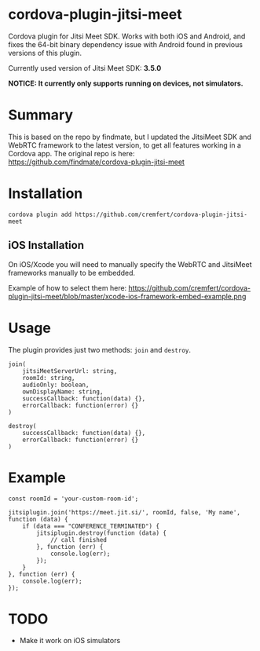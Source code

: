 # cordova-plugin-jitsi-meet
Cordova plugin for Jitsi Meet SDK. Works with both iOS and Android, and fixes the 64-bit binary dependency issue with Android found in previous versions of this plugin.

Currently used version of Jitsi Meet SDK: **3.5.0**

**NOTICE: It currently only supports running on devices, not simulators.**

# Summary 
This is based on the repo by findmate, but I updated the JitsiMeet SDK and WebRTC framework to the latest version, to get all features working in a Cordova app.
The original repo is here: https://github.com/findmate/cordova-plugin-jitsi-meet

# Installation
`cordova plugin add https://github.com/cremfert/cordova-plugin-jitsi-meet`

## iOS Installation
On iOS/Xcode you will need to manually specify the WebRTC and JitsiMeet frameworks manually to be embedded.

Example of how to select them here: https://github.com/cremfert/cordova-plugin-jitsi-meet/blob/master/xcode-ios-framework-embed-example.png

# Usage
The plugin provides just two methods: ```join``` and ```destroy```.

```
join(
	jitsiMeetServerUrl: string,
	roomId: string,
	audioOnly: boolean,
	ownDisplayName: string,
	successCallback: function(data) {},
	errorCallback: function(error) {}
)
```

```
destroy(
	successCallback: function(data) {},
	errorCallback: function(error) {}
)
```
# Example

```
const roomId = 'your-custom-room-id';

jitsiplugin.join('https://meet.jit.si/', roomId, false, 'My name', function (data) {
    if (data === "CONFERENCE_TERMINATED") {
        jitsiplugin.destroy(function (data) {
            // call finished
        }, function (err) {
            console.log(err);
        });
    }
}, function (err) {
    console.log(err);
});
```

# TODO
* Make it work on iOS simulators
